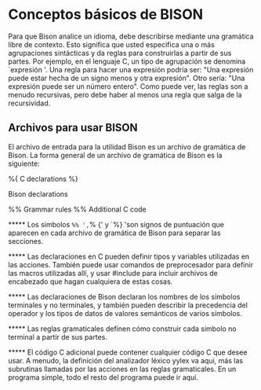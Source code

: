 # Conceptos básicos de BISON

Para que Bison analice un idioma, debe describirse mediante una gramática libre de contexto. 
Esto significa que usted especifica una o más agrupaciones sintácticas y da reglas 
para construirlas a partir de sus partes. Por ejemplo, en el lenguaje C, 
un tipo de agrupación se denomina `expresión '. Una regla para hacer una expresión podría ser: 
"Una expresión puede estar hecha de un signo menos y otra expresión". Otro sería: 
"Una expresión puede ser un número entero". Como puede ver, las reglas son a menudo recursivas, 
pero debe haber al menos una regla que salga de la recursividad.

## Archivos para usar BISON

El archivo de entrada para la utilidad Bison es un archivo de gramática de Bison. 
La forma general de un archivo de gramática de Bison es la siguiente:

%{
C declarations
%}

Bison declarations

%%
Grammar rules
%%
Additional C code

***** Los simbolos `%% ',`% {' y `%} 'son signos de puntuación que aparecen en cada archivo de 
gramática de Bison para separar las secciones.


***** Las declaraciones en C pueden definir tipos y variables utilizadas en las acciones. 
También puede usar comandos de preprocesador para definir las macros utilizadas allí, y 
usar #include para incluir archivos de encabezado que hagan cualquiera de estas cosas.


***** Las declaraciones de Bison declaran los nombres de los símbolos terminales 
y no terminales, y también pueden describir la precedencia del operador y los 
tipos de datos de valores semánticos de varios símbolos.


***** Las reglas gramaticales definen cómo construir cada 
símbolo no terminal a partir de sus partes.


***** El código C adicional puede contener cualquier código C que desee usar. 
A menudo, la definición del analizador léxico yylex va aquí, más las subrutinas 
llamadas por las acciones en las reglas gramaticales. En un programa simple, 
todo el resto del programa puede ir aquí.
